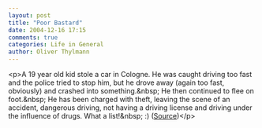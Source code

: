 ```yaml
---
layout: post
title: "Poor Bastard"
date: 2004-12-16 17:15
comments: true
categories: Life in General
author: Oliver Thylmann
---
```



&lt;p&gt;A 19 year old kid stole a car in Cologne. He was caught driving too fast and the police tried to stop him, but he drove away (again too fast, obviously) and crashed into something.&amp;nbsp; He then continued to flee on foot.&amp;nbsp; He has been charged with theft, leaving the scene of an accident, dangerous driving, not having a driving license and driving under the influence of drugs. What a list!&amp;nbsp; :) ([Source](http://www.ksta.de/servlet/ContentServer?pagename=ksta/XPage&amp;atype=ksArtikel&amp;aid=1102949456826))&lt;/p&gt;


